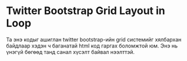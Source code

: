# Twitter Bootstrap Grid Layout in Loop
Та энэ кодыг ашиглан twitter bootstrap-ийн grid системийг хялбархан байдлаар хэдэн ч баганатай html код гаргах боломжтой юм.
Энэ нь үнэгүй бөгөөд танд санал хүсэлт байвал нээлттэй.
